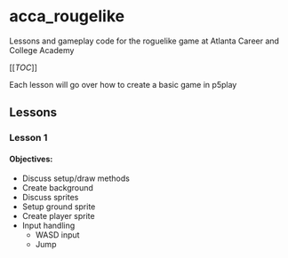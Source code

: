 # acca_rougelike

Lessons and gameplay code for the roguelike game at Atlanta Career and College Academy

[[_TOC_]]

Each lesson will go over how to create a basic game in p5play


## Lessons


### Lesson 1

#### Objectives:

- Discuss setup/draw methods
- Create background
- Discuss sprites
- Setup ground sprite
- Create player sprite
- Input handling
    - WASD input
    - Jump